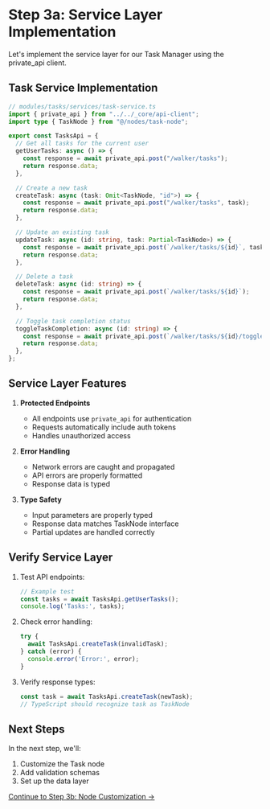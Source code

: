 # Step 3a: Service Layer Implementation

Let's implement the service layer for our Task Manager using the private_api client.

## Task Service Implementation

```typescript
// modules/tasks/services/task-service.ts
import { private_api } from "../../_core/api-client";
import type { TaskNode } from "@/nodes/task-node";

export const TasksApi = {
  // Get all tasks for the current user
  getUserTasks: async () => {
    const response = await private_api.post("/walker/tasks");
    return response.data;
  },

  // Create a new task
  createTask: async (task: Omit<TaskNode, "id">) => {
    const response = await private_api.post("/walker/tasks", task);
    return response.data;
  },

  // Update an existing task
  updateTask: async (id: string, task: Partial<TaskNode>) => {
    const response = await private_api.post(`/walker/tasks/${id}`, task);
    return response.data;
  },

  // Delete a task
  deleteTask: async (id: string) => {
    const response = await private_api.post(`/walker/tasks/${id}`);
    return response.data;
  },

  // Toggle task completion status
  toggleTaskCompletion: async (id: string) => {
    const response = await private_api.post(`/walker/tasks/${id}/toggle`);
    return response.data;
  },
};
```

## Service Layer Features

1. **Protected Endpoints**
   - All endpoints use `private_api` for authentication
   - Requests automatically include auth tokens
   - Handles unauthorized access

2. **Error Handling**
   - Network errors are caught and propagated
   - API errors are properly formatted
   - Response data is typed

3. **Type Safety**
   - Input parameters are properly typed
   - Response data matches TaskNode interface
   - Partial updates are handled correctly

## Verify Service Layer

1. Test API endpoints:
   ```typescript
   // Example test
   const tasks = await TasksApi.getUserTasks();
   console.log('Tasks:', tasks);
   ```

2. Check error handling:
   ```typescript
   try {
     await TasksApi.createTask(invalidTask);
   } catch (error) {
     console.error('Error:', error);
   }
   ```

3. Verify response types:
   ```typescript
   const task = await TasksApi.createTask(newTask);
   // TypeScript should recognize task as TaskNode
   ```

## Next Steps

In the next step, we'll:
1. Customize the Task node
2. Add validation schemas
3. Set up the data layer

[Continue to Step 3b: Node Customization →](./step3b-node-customization.md) 